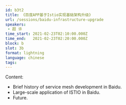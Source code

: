 ```yaml
---
id: b3t2
title: 《百度APP基于Istio实现基础架构升级》
url: /sessions/baidu-infrastructure-upgrade
speakers:
 - 超 许
time_start: 2021-02-23T02:10:00.000Z
time_end:   2021-02-23T02:20:00.000Z
block: b
slot: 3b
format: lightning
language: chinese
tags:
---
```


Content:
 - Brief history of service mesh development in Baidu.
 - Large-scale application of ISTIO in Baidu.
 - Future.

